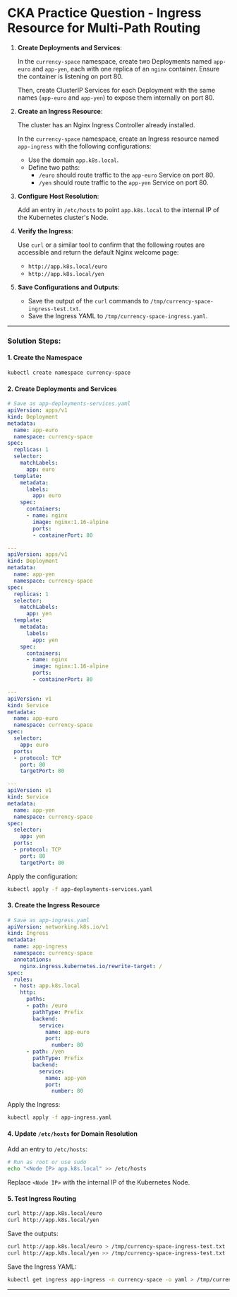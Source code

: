 # CKA Practice Question - Ingress Resource for Multi-Path Routing

1. **Create Deployments and Services**: 

   In the `currency-space` namespace, create two Deployments named `app-euro` and `app-yen`, each with one replica of an `nginx` container. Ensure the container is listening on port 80.

   Then, create ClusterIP Services for each Deployment with the same names (`app-euro` and `app-yen`) to expose them internally on port 80.

2. **Create an Ingress Resource**: 

   The cluster has an Nginx Ingress Controller already installed.

   In the `currency-space` namespace, create an Ingress resource named `app-ingress` with the following configurations:

   - Use the domain `app.k8s.local`.
   - Define two paths:
     - `/euro` should route traffic to the `app-euro` Service on port 80.
     - `/yen` should route traffic to the `app-yen` Service on port 80.

3. **Configure Host Resolution**: 

   Add an entry in `/etc/hosts` to point `app.k8s.local` to the internal IP of the Kubernetes cluster's Node.

4. **Verify the Ingress**: 

   Use `curl` or a similar tool to confirm that the following routes are accessible and return the default Nginx welcome page:
   
   - `http://app.k8s.local/euro`
   - `http://app.k8s.local/yen`

5. **Save Configurations and Outputs**:

   - Save the output of the `curl` commands to `/tmp/currency-space-ingress-test.txt`.
   - Save the Ingress YAML to `/tmp/currency-space-ingress.yaml`.

---

### Solution Steps:

#### 1. Create the Namespace

```bash
kubectl create namespace currency-space
```

#### 2. Create Deployments and Services

```yaml
# Save as app-deployments-services.yaml
apiVersion: apps/v1
kind: Deployment
metadata:
  name: app-euro
  namespace: currency-space
spec:
  replicas: 1
  selector:
    matchLabels:
      app: euro
  template:
    metadata:
      labels:
        app: euro
    spec:
      containers:
      - name: nginx
        image: nginx:1.16-alpine
        ports:
        - containerPort: 80

---
apiVersion: apps/v1
kind: Deployment
metadata:
  name: app-yen
  namespace: currency-space
spec:
  replicas: 1
  selector:
    matchLabels:
      app: yen
  template:
    metadata:
      labels:
        app: yen
    spec:
      containers:
      - name: nginx
        image: nginx:1.16-alpine
        ports:
        - containerPort: 80

---
apiVersion: v1
kind: Service
metadata:
  name: app-euro
  namespace: currency-space
spec:
  selector:
    app: euro
  ports:
  - protocol: TCP
    port: 80
    targetPort: 80

---
apiVersion: v1
kind: Service
metadata:
  name: app-yen
  namespace: currency-space
spec:
  selector:
    app: yen
  ports:
  - protocol: TCP
    port: 80
    targetPort: 80
```

Apply the configuration:

```bash
kubectl apply -f app-deployments-services.yaml
```

#### 3. Create the Ingress Resource

```yaml
# Save as app-ingress.yaml
apiVersion: networking.k8s.io/v1
kind: Ingress
metadata:
  name: app-ingress
  namespace: currency-space
  annotations:
    nginx.ingress.kubernetes.io/rewrite-target: /
spec:
  rules:
  - host: app.k8s.local
    http:
      paths:
      - path: /euro
        pathType: Prefix
        backend:
          service:
            name: app-euro
            port:
              number: 80
      - path: /yen
        pathType: Prefix
        backend:
          service:
            name: app-yen
            port:
              number: 80
```

Apply the Ingress:

```bash
kubectl apply -f app-ingress.yaml
```

#### 4. Update `/etc/hosts` for Domain Resolution

Add an entry to `/etc/hosts`:

```bash
# Run as root or use sudo
echo "<Node IP> app.k8s.local" >> /etc/hosts
```

Replace `<Node IP>` with the internal IP of the Kubernetes Node.

#### 5. Test Ingress Routing

```bash
curl http://app.k8s.local/euro
curl http://app.k8s.local/yen
```

Save the outputs:

```bash
curl http://app.k8s.local/euro > /tmp/currency-space-ingress-test.txt
curl http://app.k8s.local/yen >> /tmp/currency-space-ingress-test.txt
```

Save the Ingress YAML:

```bash
kubectl get ingress app-ingress -n currency-space -o yaml > /tmp/currency-space-ingress.yaml
```

---

